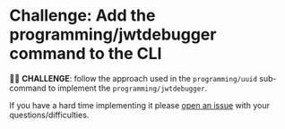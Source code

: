 # Challenge: Add the programming/jwtdebugger command to the CLI

🏋️‍♀️ __CHALLENGE__: follow the approach used in the `programming/uuid` sub-command
to implement the `programming/jwtdebugger`.

If you have a hard time implementing it please [open an issue](https://github.com/renato0307/learning-go/issues/new) with your questions/difficulties.